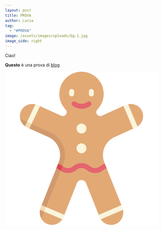 ```yaml
---
layout: post
title: PROVA
author: Lucia
tag:
  - "#PROVA"
image: /assets/images/uploads/bg-1.jpg
image_side: right
---
```

Ciao!

**Questo** è una prova di [blog](www.aldia.it)

![](/assets/images/uploads/gingerbread-man.png)